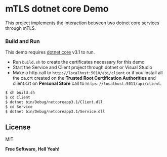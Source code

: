 # mTLS dotnet core Demo

This project implements the interaction between two dotnet core services through mTLS.

### Build and Run

This demo requires [dotnet core](https://dotnet.microsoft.com/download/dotnet-core/3.1) v3.1 to run.

- Run `build.sh` to create the certificates necessary for this demo
- Start the Service and Client project through dotnet or Visual Studio
- Make a http call to `http://localhost:5010/api/client` or if you install all the ca.crt created on the **Trusted Root Certification Authorities** and client.crt on **Personal Store** call to `https://localhost:5011/api/client`.

```sh
$ sh build.sh
$ cd Client
$ dotnet bin/Debug/netcoreapp3.1/Client.dll
$ cd Service
$ dotnet bin/Debug/netcoreapp3.1/Service.dll
```

License
----

MIT


**Free Software, Hell Yeah!**

   [issue]: <https://github.com/dotnet/runtime/issues/41260>
